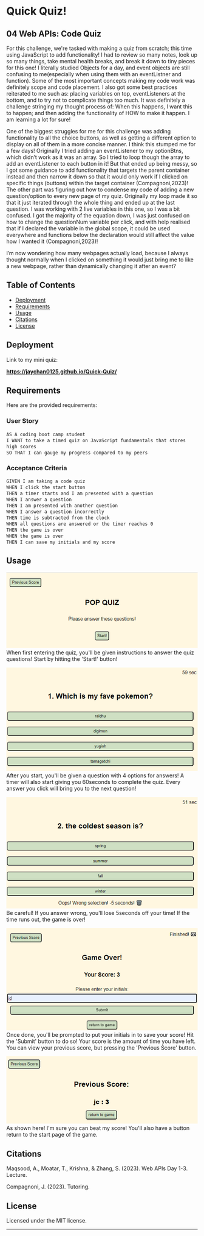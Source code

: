 # Quick Quiz!

## 04 Web APIs: Code Quiz

For this challenge, we're tasked with making a quiz from scratch; this time using JavaScript to add functionality! I had to review so many notes, look up so many things, take mental health breaks, and break it down to tiny pieces for this one! I literally studied Objects for a day, and event objects are still confusing to me(especially when using them with an eventListner and function). Some of the most important concepts making my code work was definitely scope and code placement. I also got some best practices reiterated to me such as: placing variables on top, eventListeners at the bottom, and to try not to complicate things too much. It was definitely a challenge stringing my thought process of: When this happens, I want this to happen; and then adding the functionality of HOW to make it happen. I am learning a lot for sure! 

One of the biggest struggles for me for this challenge was adding functionality to all the choice buttons, as well as getting a different option to display on all of them in a more concise manner. I think this stumped me for a few days!
Originally I tried adding an eventListener to my optionBtns, which didn’t work as it was an array. So I tried to loop though the array to add an eventListener to each button in it! But that ended up being messy, so I got some guidance to add functionality that targets the parent container instead and then narrow it down so that it would only work if I clicked on specific things (buttons) within the target container (Compagnoni,2023)! 
The other part was figuring out how to condense my code of adding a new question/option to every new page of my quiz. Originally my loop made it so that it just iterated through the whole thing and ended up at the last question. I was working with 2 live variables in this one, so I was a bit confused. I got the majority of the equation down, I was just confused on how to change the questionNum variable per click, and with help realised that if I declared the variable in the global scope, it could be used everywhere and functions below the declaration would still affect the value how I wanted it (Compagnoni,2023)! 

I’m now wondering how many webpages actually load, because I always thought normally when I clicked on something it would just bring me to like a new webpage, rather than dynamically changing it after an event? 


## Table of Contents

- [Deployment](#deployment)
- [Requirements](#requirements)
- [Usage](#usage)
- [Citations](#citations)
- [License](#license)

## Deployment

Link to my mini quiz: 

**https://jaychan0125.github.io/Quick-Quiz/**

## Requirements

Here are the provided requirements:
### User Story
```
AS A coding boot camp student
I WANT to take a timed quiz on JavaScript fundamentals that stores high scores
SO THAT I can gauge my progress compared to my peers
```

### Acceptance Criteria
```
GIVEN I am taking a code quiz
WHEN I click the start button
THEN a timer starts and I am presented with a question
WHEN I answer a question
THEN I am presented with another question
WHEN I answer a question incorrectly
THEN time is subtracted from the clock
WHEN all questions are answered or the timer reaches 0
THEN the game is over
WHEN the game is over
THEN I can save my initials and my score
```

## Usage

![Start Page](./Assets/quiz-start.png) 
When first entering the quiz, you'll be given instructions to answer the quiz questions! Start by hitting the 'Start!' button!

![Quiz Questions](./Assets/quiz-q.png) 
After you start, you'll be given a question with 4 options for answers! A timer will also start giving you 60seconds to complete the quiz. Every answer you click will bring you to the next question! 

![Oops!](./Assets/quiz-wrongAns.png) 
Be careful! If you answer wrong, you'll lose 5seconds off your time! If the time runs out, the game is over!   

![Finished](./Assets/quiz-done.png) 
Once done, you'll be prompted to put your initials in to save your score! Hit the 'Submit' button to do so! Your score is the amount of time you have left. You can view your previous score, but pressing the 'Previous Score' button.

![Previous Score](./Assets/quiz-prevScore.png) 
As shown here! I'm sure you can beat my score! You'll also have a button return to the start page of the game.


## Citations

Maqsood, A., Moatar, T., Krishna, &amp; Zhang, S. (2023). Web APIs Day 1-3. Lecture. 

Compagnoni, J. (2023). Tutoring.

## License

Licensed under the MIT license.

---









